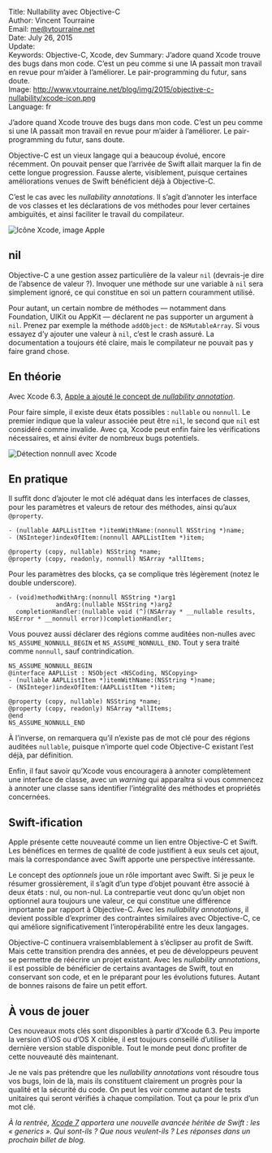 Title:     Nullability avec Objective-C  
Author:    Vincent Tourraine  
Email:     me@vtourraine.net  
Date:      July 26, 2015  
Update:    
Keywords:  Objective-C, Xcode, dev
Summary:   J’adore quand Xcode trouve des bugs dans mon code. C’est un peu comme si une IA passait mon travail en revue pour m’aider à l’améliorer. Le pair-programming du futur, sans doute.    
Image:     http://www.vtourraine.net/blog/img/2015/objective-c-nullability/xcode-icon.png  
Language:  fr  

J’adore quand Xcode trouve des bugs dans mon code. C’est un peu comme si une IA passait mon travail en revue pour m’aider à l’améliorer. Le pair-programming du futur, sans doute.

Objective-C est un vieux langage qui a beaucoup évolué, encore récemment. On pouvait penser que l’arrivée de Swift allait marquer la fin de cette longue progression. Fausse alerte, visiblement, puisque certaines améliorations venues de Swift bénéficient déjà à Objective-C. 

C’est le cas avec les _nullability annotations_. Il s’agit d’annoter les interface de vos classes et les déclarations de vos méthodes pour lever certaines ambiguïtés, et ainsi faciliter le travail du compilateur. 

![Icône Xcode, image Apple][Xcode icon]


## nil

Objective-C a une gestion assez particulière de la valeur `nil` (devrais-je dire de l’absence de valeur ?). Invoquer une méthode sur une variable à `nil` sera simplement ignoré, ce qui constitue en soi un pattern couramment utilisé.

Pour autant, un certain nombre de méthodes — notamment dans Foundation, UIKit ou AppKit — déclarent ne pas supporter un argument à `nil`. Prenez par exemple la méthode `addObject:` de `NSMutableArray`. Si vous essayez d’y ajouter une valeur à `nil`, c’est le crash assuré. La documentation a toujours été claire, mais le compilateur ne pouvait pas y faire grand chose.


## En théorie

Avec Xcode 6.3, [Apple a ajouté le concept de _nullability annotation_][Blog].

Pour faire simple, il existe deux états possibles : `nullable` ou `nonnull`. Le premier indique que la valeur associée peut être `nil`, le second que `nil` est considéré comme invalide. Avec ça, Xcode peut enfin faire les vérifications nécessaires, et ainsi éviter de nombreux bugs potentiels.

![Détection _nonnull_ avec Xcode][Xcode nullability warning]


## En pratique

Il suffit donc d’ajouter le mot clé adéquat dans les interfaces de classes, pour les paramètres et valeurs de retour des méthodes, ainsi qu’aux `@property`.

``` objc
- (nullable AAPLListItem *)itemWithName:(nonnull NSString *)name;
- (NSInteger)indexOfItem:(nonnull AAPLListItem *)item;

@property (copy, nullable) NSString *name;
@property (copy, readonly, nonnull) NSArray *allItems;
```

Pour les paramètres des blocks, ça se complique très légèrement (notez le double underscore).

``` objc
- (void)methodWithArg:(nonnull NSString *)arg1 
             andArg:(nullable NSString *)arg2
  completionHandler:(nullable void (^)(NSArray * __nullable results, NSError * __nonnull error))completionHandler;
```

Vous pouvez aussi déclarer des régions comme auditées non-nulles avec `NS_ASSUME_NONNULL_BEGIN` et `NS_ASSUME_NONNULL_END`. Tout y sera traité comme `nonnull`, sauf contrindication. 

``` objc
NS_ASSUME_NONNULL_BEGIN
@interface AAPLList : NSObject <NSCoding, NSCopying>
- (nullable AAPLListItem *)itemWithName:(NSString *)name;
- (NSInteger)indexOfItem:(AAPLListItem *)item;

@property (copy, nullable) NSString *name;
@property (copy, readonly) NSArray *allItems;
@end
NS_ASSUME_NONNULL_END
```

À l’inverse, on remarquera qu’il n’existe pas de mot clé pour des régions auditées `nullable`, puisque n’importe quel code Objective-C existant l’est déjà, par définition.

Enfin, il faut savoir qu’Xcode vous encouragera à annoter complètement une interface de classe, avec un _warning_ qui apparaîtra si vous commencez à annoter une classe sans identifier l’intégralité des méthodes et propriétés concernées. 


## Swift-ification

Apple présente cette nouveauté comme un lien entre Objective-C et Swift. Les bénéfices en termes de qualité de code justifient à eux seuls cet ajout, mais la correspondance avec Swift apporte une perspective intéressante.

Le concept des _optionnels_ joue un rôle important avec Swift. Si je peux le résumer grossièrement, il s’agit d’un type d’objet pouvant être associé à deux états : nul, ou non-nul. La contrepartie veut donc qu’un objet non optionnel aura toujours une valeur, ce qui constitue une différence importante par rapport à Objective-C. Avec les _nullability annotations_, il devient possible d’exprimer des contraintes similaires avec Objective-C, ce qui améliore significativement l’interopérabilité entre les deux langages.

Objective-C continuera vraisemblablement à s’éclipser au profit de Swift. Mais cette transition prendra des années, et peu de développeurs peuvent se permettre de réécrire un projet existant. Avec les _nullability annotations_, il est possible de bénéficier de certains avantages de Swift, tout en conservant son code, et en le préparant pour les évolutions futures. Autant de bonnes raisons de faire un petit effort.


## À vous de jouer

Ces nouveaux mots clés sont disponibles à partir d’Xcode 6.3. Peu importe la version d’iOS ou d’OS X ciblée, il est toujours conseillé d’utiliser la dernière version stable disponible. Tout le monde peut donc profiter de cette nouveauté dès maintenant. 

Je ne vais pas prétendre que les _nullability annotations_ vont résoudre tous vos bugs, loin de là, mais ils constituent clairement un progrès pour la qualité et la sécurité du code. On peut les voir comme autant de tests unitaires qui seront vérifiés à chaque compilation. Tout ça pour le prix d’un mot clé.

_À la rentrée, [Xcode 7][Xcode 7] apportera une nouvelle avancée héritée de Swift : les « generics ». Qui sont-ils ? Que nous veulent-ils ? Les réponses dans un prochain billet de blog._


[Blog]: https://developer.apple.com/swift/blog/?id=25
[Xcode 7]: https://developer.apple.com/library/prerelease/ios/documentation/DeveloperTools/Conceptual/WhatsNewXcode/Articles/xcode_7_0.html

[Xcode icon]: http://www.vtourraine.net/blog/img/2015/objective-c-nullability/xcode-icon.png
[Xcode nullability warning]: http://www.vtourraine.net/blog/img/2015/objective-c-nullability/xcode-nullability-warning.png